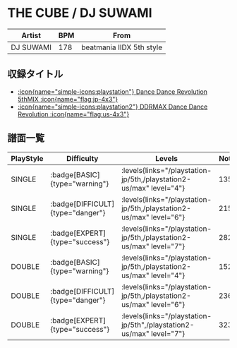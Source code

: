 # THE CUBE / DJ SUWAMI

|Artist|BPM|From|
|------|---|----|
|DJ SUWAMI|178|beatmania IIDX 5th style|

## 収録タイトル

- [:icon{name="simple-icons:playstation"} Dance Dance Revolution 5thMIX :icon{name="flag:jp-4x3"}](/playstation-jp/5th)
- [:icon{name="simple-icons:playstation2"} DDRMAX Dance Dance Revolution :icon{name="flag:us-4x3"}](/playstation2-us/max)

## 譜面一覧

|PlayStyle|Difficulty|Levels|Notes|Movie|
|---------|----------|------|-----|-----|
|SINGLE| :badge[BASIC]{type="warning"}| :levels{links="/playstation-jp/5th,/playstation2-us/max" level="4"}|135/0||
|SINGLE| :badge[DIFFICULT]{type="danger"}| :levels{links="/playstation-jp/5th,/playstation2-us/max" level="6"}|215/0||
|SINGLE| :badge[EXPERT]{type="success"}| :levels{links="/playstation-jp/5th,/playstation2-us/max" level="7"}|282/0||
|DOUBLE| :badge[BASIC]{type="warning"}| :levels{links="/playstation-jp/5th,/playstation2-us/max" level="4"}|152/0||
|DOUBLE| :badge[DIFFICULT]{type="danger"}| :levels{links="/playstation-jp/5th,/playstation2-us/max" level="6"}|236/0||
|DOUBLE| :badge[EXPERT]{type="success"}| :levels{links="/playstation-jp/5th",/playstation2-us/max" level="7"}|323/0||
